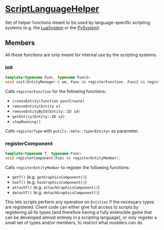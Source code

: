 # [ScriptLanguageHelper](ScriptLanguageHelper.hpp)

Set of helper functions meant to be used by language-specific scripting systems (e.g. the [LuaSystem](LuaSystem.md) or the [PySystem](PySystem.md)).

## Members

All these functions are only meant for internal use by the scripting systems.

### init

```cpp
template<typename Func, typename Func2>
void init(EntityManager & em, Func && registerFunction, Func2 && registerType);
```

Calls `registerFunction` for the following functions:

* `createEntity(function postCreate)`
* `removeEntity(Entity e)`
* `removeEntityById(Entity::ID id)`
* `getEntity(Entity::ID id)`
* `stopRunning()`

Calls `registerType` with `putils::meta::type<Entity>` as parameter.

### registerComponent

```cpp
template<typename T, typename Func>
void registerComponent(Func && registerEntityMember);
```

Calls `registerEntityMember` to register the following functions:

* `getT()` (e.g. `getGraphicsComponent()`)
* `hasT()` (e.g. `hasGraphicsComponent()`)
* `attachT()` (e.g. `attachGraphicsComponent()`)
* `detachT()` (e.g. `detachGraphicsComponent()`)

This lets scripts perform any operation on `Entities` if the necessary types are registered. Client code can either give full access to scripts by registering all its types (and therefore having a fully extensible game that can be developed almost entirely in a scripting language), or only register a small set of types and/or members, to restrict what modders can do.
